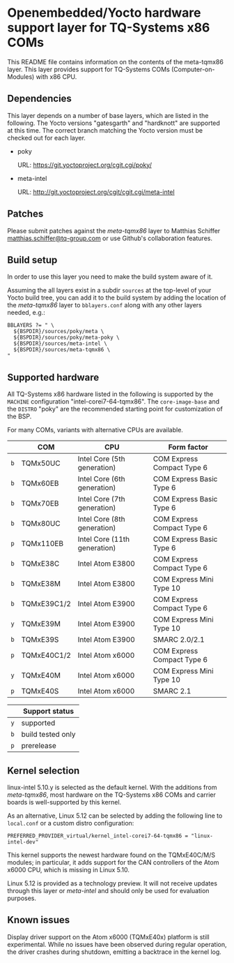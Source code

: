 # Openembedded/Yocto hardware support layer for TQ-Systems x86 COMs

This README file contains information on the contents of the meta-tqmx86 layer.
This layer provides support for TQ-Systems COMs (Computer-on-Modules) with x86
CPU.


## Dependencies

This layer depends on a number of base layers, which are listed in the
following. The Yocto versions "gatesgarth" and "hardknott" are supported at
this time. The correct branch matching the Yocto version must be checked out
for each layer.

- poky

  URL: https://git.yoctoproject.org/cgit.cgi/poky/

- meta-intel

  URL: http://git.yoctoproject.org/cgit/cgit.cgi/meta-intel


## Patches

Please submit patches against the *meta-tqmx86* layer to
Matthias Schiffer <matthias.schiffer@tq-group.com> or use Github's
collaboration features.


## Build setup

In order to use this layer you need to make the build system aware of it.

Assuming the all layers exist in a subdir `sources` at the top-level of your
Yocto build tree, you can add it to the build system by adding the
location of the *meta-tqmx86* layer to `bblayers.conf` along with any
other layers needed, e.g.:

```
BBLAYERS ?= " \
  ${BSPDIR}/sources/poky/meta \
  ${BSPDIR}/sources/poky/meta-poky \
  ${BSPDIR}/sources/meta-intel \
  ${BSPDIR}/sources/meta-tqmx86 \
"
```

## Supported hardware

All TQ-Systems x86 hardware listed in the following is supported by the
`MACHINE` configuration "intel-corei7-64-tqmx86". The `core-image-base` and
the `DISTRO` "poky" are the recommended starting point for customization of the
BSP.

For many COMs, variants with alternative CPUs are available.

|     | COM                | CPU                          | Form factor                |
|-----|--------------------|------------------------------|----------------------------|
| `b` | TQMx50UC           | Intel Core (5th generation)  | COM Express Compact Type 6 |
| `b` | TQMx60EB           | Intel Core (6th generation)  | COM Express Basic Type 6   |
| `b` | TQMx70EB           | Intel Core (7th generation)  | COM Express Basic Type 6   |
| `b` | TQMx80UC           | Intel Core (8th generation)  | COM Express Compact Type 6 |
| `p` | TQMx110EB          | Intel Core (11th generation) | COM Express Basic Type 6   |
| `b` | TQMxE38C           | Intel Atom E3800             | COM Express Compact Type 6 |
| `b` | TQMxE38M           | Intel Atom E3800             | COM Express Mini Type 10   |
| `b` | TQMxE39C1/2        | Intel Atom E3900             | COM Express Compact Type 6 |
| `y` | TQMxE39M           | Intel Atom E3900             | COM Express Mini Type 10   |
| `b` | TQMxE39S           | Intel Atom E3900             | SMARC 2.0/2.1              |
| `p` | TQMxE40C1/2        | Intel Atom x6000             | COM Express Compact Type 6 |
| `y` | TQMxE40M           | Intel Atom x6000             | COM Express Mini Type 10   |
| `p` | TQMxE40S           | Intel Atom x6000             | SMARC 2.1                  |

|     | Support status    |
|-----|-------------------|
| `y` | supported         |
| `b` | build tested only |
| `p` | prerelease        |


## Kernel selection

linux-intel 5.10.y is selected as the default kernel. With the additions from
*meta-tqmx86*, most hardware on the TQ-Systems x86 COMs and carrier boards is
well-supported by this kernel.

As an alternative, Linux 5.12 can be selected by adding the following line to
`local.conf` or a custom distro configuration:
```
PREFERRED_PROVIDER_virtual/kernel_intel-corei7-64-tqmx86 = "linux-intel-dev"
```
This kernel supports the newest hardware found on the TQMxE40C/M/S modules; in
particular, it adds support for the CAN controllers of the Atom x6000 CPU, which
is missing in Linux 5.10.

Linux 5.12 is provided as a technology preview. It will not receive updates
through this layer or *meta-intel* and should only be used for evaluation
purposes.


## Known issues

Display driver support on the Atom x6000 (TQMxE40x) platform is still
experimental. While no issues have been observed during regular operation,
the driver crashes during shutdown, emitting a backtrace in the kernel log.
